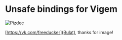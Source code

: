 # Unsafe bindings for Vigem

![Pizdec](https://sun9-26.userapi.com/WHAWiCiekBAWAX1TMgbzZ3oYLQzKvWXi18MR-A/9oxMwau2nEM.jpg)

[https://vk.com/freeducker](Bulat), thanks for image!